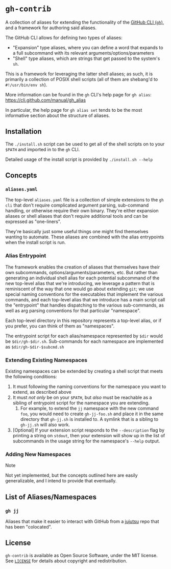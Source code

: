 # `gh-contrib`

A collection of aliases for extending the functionality of the [GitHub CLI (`gh`)](https://cli.github.com/),
and a framework for authoring said aliases.

The GitHub CLI allows for defining two types of aliases:

- "Expansion" type aliases, where you can define a word that expands to a full
  subcommand with its relevant arguments/options/parameters
- "Shell" type aliases, which are strings that get passed to the system's `sh`.

This is a framework for leveraging the latter shell aliases; as such, it is
primarily a collection of POSIX shell scripts (all of them are shebang'd to
`#!/usr/bin/env sh`).

More information can be found in the `gh` CLI's help page for `gh alias`: <https://cli.github.com/manual/gh_alias>

In particular, the help page for `gh alias set` tends to be the most informative
section about the structure of aliases.

## Installation

The `./install.sh` script can be used to get all of the shell scripts on to your
`$PATH` and imported in to the
`gh` CLI.

Detailed usage of the install script is provided by `./install.sh --help`

## Concepts

### `aliases.yaml`

The top-level `aliases.yaml` file is a collection of simple extensions to the
`gh cli` that don't require complicated argument parsing, sub-command handling,
or otherwise require their own binary. They're either expansion aliases or shell
aliases that don't require additional tools and can be expressed as "one-liners".

They're basically just some useful things one might find themselves wanting to
automate. These aliases are combined with the alias entrypoints when the install
script is run.

### Alias Entrypoint

The framework enables the creation of aliases that themselves have their own
subcommands, options/arguments/parameters, etc. But rather than generating
an individual shell alias for each potential subcommand of the new top-level
alias that we're introducing, we leverage a pattern that is reminiscent of the
way that one would go about extending `git`; we use special naming conventions
for the executables that implement the various commands, and each top-level alias
that we introduce has a main script call the "entrypoint" that handles dispatching
to the various sub-commands, as well as arg parsing conventions for that particular
"namespace".

Each top-level directory in this repository represents a top-level alias, or if you
prefer, you can think of them as "namespaces".

The entrypoint script for each alias/namespace represented by `$dir` would be `$dir/gh-$dir.sh`.
Sub-commands for each namespace are implemented as `$dir/gh-$dir-$subcmd.sh`

### Extending Existing Namespaces

Existing namespaces can be extended by creating a shell script that meets the following
conditions:

1. It must following the naming conventions for the namespace you want to extend,
   as described above
2. It must *not only* be on your `$PATH`, but *also* must be reachable as a sibling
   of entrypoint script for the namespace you are extending.
   1. For example, to extend the `jj` namespace with the new command `foo`, you would
      need to create `gh-jj-foo.sh` and place it in the same directory that
      `gh-jj.sh` is installed to. A symlink that is a sibling to `gh-jj.sh` will
      also work.
3. \[Optional\] If your extension script responds to the `--description` flag
   by printing a string on `stdout`, then your extension will show up in the list
   of subcommands in the usage string for the namespace's `--help` output.

### Adding New Namespaces

> [!NOTE]
> Not yet implemented, but the concepts outlined here are easily generalizable, and I intend
> to provide that eventually.

## List of Aliases/Namespaces

### `gh jj`

Aliases that make it easier to interact with GitHub from a [jujutsu](https://jj-vcs.github.io)
repo that has been "colocated".

## License

`gh-contrib` is available as Open Source Software, under the MIT license. See
[`LICENSE`](./LICENSE) for details about copyright and redistribution.
